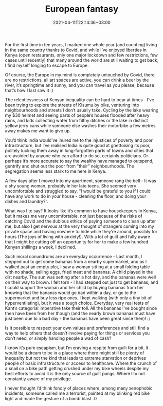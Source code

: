 ﻿---
title: "European fantasy"
description: "Longing to escape to an imaginary Europe to get away from inequality"
date: 2021-04-11T22:14:36+03:00
categories: ["everything-else"]
tags: ["Kisumu"]
---

For the first time in ten years, I marked one whole year (and counting) living in the same country thanks to Covid, and while I’ve enjoyed liberties in Kenya (open restaurants, only one major lockdown and few restrictions, few cases until recently) that many around the world are still waiting to get back, I find myself longing to escape to Europe.

Of course, the Europe in my mind is completely untouched by Covid, there are no restrictions, all art spaces are active, you can drink a beer by the river, it’s springtime and sunny, and you can travel as you please, because that’s how I last saw it :)

The relentlessness of Kenyan inequality can be hard to bear at times - I’ve been trying to explore the streets of Kisumu by bike, venturing into neighbourhoods and streets I don’t usually take. Cycling by the lake wearing my $30 helmet and seeing parts of people’s houses flooded after heavy rains, and kids collecting water from filthy ditches or the lake in distinct yellow jerry cans while someone else washes their motorbike a few metres away makes me want to give up.

You’d think India would’ve inured me to the injustices of poverty and poor infrastructure, but I’ve realised India is quite good at ghettoising its poor, politely tucking them away in long-forgotten parts of towns and cities that are avoided by anyone who can afford to do so, certainly politicians. Or perhaps it’s more accurate to say the wealthy have managed to outspend, gentrify and shut out the poor from “their” neighbourhoods. The segregation seems less stark to me here in Kenya.

A few days after I moved into my apartment, someone rang the bell - It was a shy young woman, probably in her late teens. She seemed very uncomfortable and struggled to say, “I would be grateful to you if I could have any work to do in your house - cleaning the floor, and doing your dishes and laundry?”.

What was I to say? It looks like it’s common to have housekeepers in Kenya, but it makes me very uncomfortable, not just because of the risks of catching Covid and the dubious ethics of paying someone to clean up after me, but also I get nervous at the very thought of strangers coming into my private space and having nowhere to hide while they’re around, possibly for hours (The joys of living with anxiety!). With a lot of guilt and fully aware that I might be cutting off an opportunity for her to make a few hundred Kenyan shillings a week, I declined.

Such moral conundrums are an everyday occurrence - Last month, I stepped out to get some bananas from a nearby supermarket, and as I walked past an empty plot, I saw a woman sitting at a small folding table with no shade, selling eggs, fried meat and bananas. A child played in the dirt nearby. The sun was setting after a hot day, and the bananas were well on their way to brown. I felt torn - I had stepped out just to get bananas, and I could support the woman and her child by buying bananas from her knowing that the bananas would go bad within a day, or go to the supermarket and buy less ripe ones. I kept walking (with only a tiny bit of hyperventilating), but it was a tough choice. Everyday, very real tests of Kant’s categorial imperative take their toll. All the bananas I've bought since then have been from her though (and the nearly brown bananas must have just been due to a bad day - the bananas have been great since then)! :)

Is it possible to respect your own values and preferences and still find a way to help others that doesn’t involve paying for things or services you don’t need, or simply handing people a wad of cash?

I know it’s pure escapism, but I’m craving a respite from guilt for a bit. It would be a dream to be in a place where there might still be plenty of inequality but not the kind that leads to extreme starvation or deprives people of basic infrastructure or access to healthcare. Where the crunch of a snail on a bike path getting crushed under my bike wheels despite my best efforts to avoid it is the only source of guilt pangs. Where I’m not constantly aware of my privilege.

I never thought I’d think fondly of places where, among many xenophobic incidents, someone called me a terrorist, pointed at my blinking red bike light and made the gesture of a bomb blast :D
